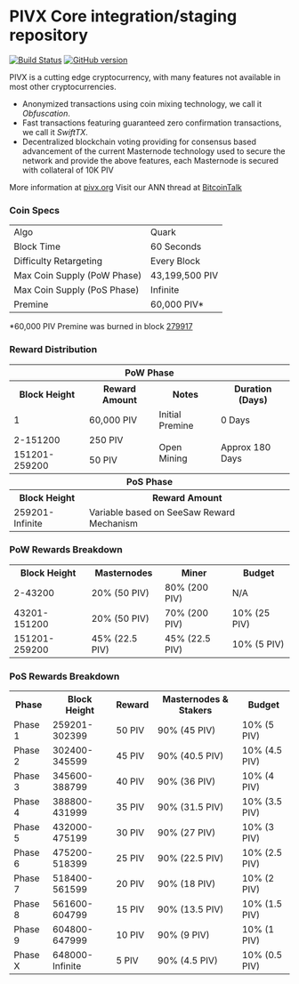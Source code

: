PIVX Core integration/staging repository
=====================================

[![Build Status](https://travis-ci.org/PIVX-Project/PIVX.svg?branch=master)](https://travis-ci.org/PIVX-Project/PIVX) [![GitHub version](https://badge.fury.io/gh/PIVX-Project%2FPIVX.svg)](https://badge.fury.io/gh/PIVX-Project%2FPIVX)

PIVX is a cutting edge cryptocurrency, with many features not available in most other cryptocurrencies.
- Anonymized transactions using coin mixing technology, we call it _Obfuscation_.
- Fast transactions featuring guaranteed zero confirmation transactions, we call it _SwiftTX_.
- Decentralized blockchain voting providing for consensus based advancement of the current Masternode
  technology used to secure the network and provide the above features, each Masternode is secured
  with collateral of 10K PIV

More information at [pivx.org](http://www.pivx.org) Visit our ANN thread at [BitcoinTalk](http://www.bitcointalk.org/index.php?topic=1262920)

### Coin Specs
<table>
<tr><td>Algo</td><td>Quark</td></tr>
<tr><td>Block Time</td><td>60 Seconds</td></tr>
<tr><td>Difficulty Retargeting</td><td>Every Block</td></tr>
<tr><td>Max Coin Supply (PoW Phase)</td><td>43,199,500 PIV</td></tr>
<tr><td>Max Coin Supply (PoS Phase)</td><td>Infinite</td></tr>
<tr><td>Premine</td><td>60,000 PIV*</td></tr>
</table>

*60,000 PIV Premine was burned in block [279917](http://www.presstab.pw/phpexplorer/PIVX/block.php?blockhash=206d9cfe859798a0b0898ab00d7300be94de0f5469bb446cecb41c3e173a57e0)

### Reward Distribution

<table>
<th colspan=4>PoW Phase</th>
<tr><th>Block Height</th><th>Reward Amount</th><th>Notes</th><th>Duration (Days)</th></tr>
<tr><td>1</td><td>60,000 PIV</td><td>Initial Premine</td><td>0 Days</td></tr>
<tr><td>2-151200</td><td>250 PIV</td><td rowspan=2>Open Mining</td><td rowspan=2> Approx 180 Days</td></tr>
<tr><td>151201-259200</td><td>50 PIV</td></tr>
<tr><th colspan=4>PoS Phase</th></tr>
<tr><th>Block Height</th><th colspan=3>Reward Amount</th></tr>
<tr><td>259201-Infinite</td><td colspan=3>Variable based on SeeSaw Reward Mechanism</td></tr>
</table>

### PoW Rewards Breakdown

<table>
<th>Block Height</th><th>Masternodes</th><th>Miner</th><th>Budget</th>
<tr><td>2-43200</td><td>20% (50 PIV)</td><td>80% (200 PIV)</td><td>N/A</td></tr>
<tr><td>43201-151200</td><td>20% (50 PIV)</td><td>70% (200 PIV)</td><td>10% (25 PIV)</td></tr>
<tr><td>151201-259200</td><td>45% (22.5 PIV)</td><td>45% (22.5 PIV)</td><td>10% (5 PIV)</td></tr>
</table>

### PoS Rewards Breakdown

<table>
<th>Phase</th><th>Block Height</th><th>Reward</th><th>Masternodes & Stakers</th><th>Budget</th>
<tr><td>Phase 1</td><td>259201-302399</td><td>50 PIV</td><td>90% (45 PIV)</td><td>10% (5 PIV)</td></tr>
<tr><td>Phase 2</td><td>302400-345599</td><td>45 PIV</td><td>90% (40.5 PIV)</td><td>10% (4.5 PIV)</td></tr>
<tr><td>Phase 3</td><td>345600-388799</td><td>40 PIV</td><td>90% (36 PIV)</td><td>10% (4 PIV)</td></tr>
<tr><td>Phase 4</td><td>388800-431999</td><td>35 PIV</td><td>90% (31.5 PIV)</td><td>10% (3.5 PIV)</td></tr>
<tr><td>Phase 5</td><td>432000-475199</td><td>30 PIV</td><td>90% (27 PIV)</td><td>10% (3 PIV)</td></tr>
<tr><td>Phase 6</td><td>475200-518399</td><td>25 PIV</td><td>90% (22.5 PIV)</td><td>10% (2.5 PIV)</td></tr>
<tr><td>Phase 7</td><td>518400-561599</td><td>20 PIV</td><td>90% (18 PIV)</td><td>10% (2 PIV)</td></tr>
<tr><td>Phase 8</td><td>561600-604799</td><td>15 PIV</td><td>90% (13.5 PIV)</td><td>10% (1.5 PIV)</td></tr>
<tr><td>Phase 9</td><td>604800-647999</td><td>10 PIV</td><td>90% (9 PIV)</td><td>10% (1 PIV)</td></tr>
<tr><td>Phase X</td><td>648000-Infinite</td><td>5 PIV</td><td>90% (4.5 PIV)</td><td>10% (0.5 PIV)</td></tr>
</table>
